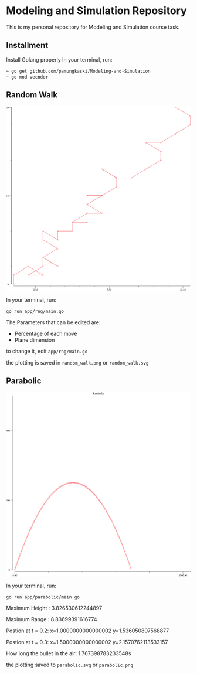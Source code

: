 # Modeling and Simulation Repository

This is my personal repository for Modeling and Simulation course task.

## Installment
Install Golang properly
In your terminal, run:

```
~ go get github.com/pamungkaski/Modeling-and-Simulation
~ go mod vecndor
```

## Random Walk
![](https://raw.githubusercontent.com/pamungkaski/Modeling-and-Simulation/master/random_walk.png)

In your terminal, run:

```
go run app/rng/main.go
```

The Parameters that can be edited are:
- Percentage of each move
- Plane dimension

to change it, edit `app/rng/main.go`

the plotting is saved in `random_walk.png` or `random_walk.svg`
## Parabolic
![](https://raw.githubusercontent.com/pamungkaski/Modeling-and-Simulation/master/parabolic.png)

In your terminal, run:

```
go run app/parabolic/main.go
```

Maximum Height :  3.826530612244897

Maximum Range :  8.83699391616774

Postion at t = 0.2:  x=1.0000000000000002 y=1.536050807568877

Postion at t = 0.3:  x=1.5000000000000002 y=2.1570762113533157

How long the bullet in the air:  1.767398783233548s


the plotting saved to `parabolic.svg` or `parabolic.png`

